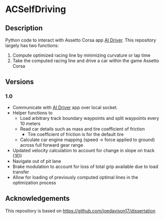 # ACSelfDriving
## Description
Python code to interact with Assetto Corsa app [AI Driver](https://github.com/jesung/aidriver). This repository largely has two functions: 
1. Compute optimized racing line by minimizing curvature or lap time
2. Take the computed racing line and drive a car within the game Assetto Corsa

## Versions
### 1.0
* Communicate with [AI Driver](https://github.com/jesung/aidriver) app over local socket.
* Helper functions to
  * Load arbitrary track boundary waypoints and split waypoints every 10 meters
  * Read car details such as mass and tire coefficient of friction
    * Tire coefficient of friction is for the default tire
  * Calculate car engine mapping (speed -> force applied to ground) across full forward gear range
* Updated velocity calculation to account for change in slope on track (3D)
* Navigate out of pit lane
* Brake modulation to account for loss of total grip available due to load transfer
* Allow for loading of previously computed optimal lines in the optimization process

## Acknowledgements
This repository is based on https://github.com/joedavison17/dissertation
